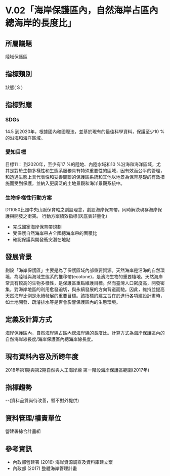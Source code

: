 # V.02「海岸保護區內，自然海岸占區內總海岸的長度比」

<script type="text/javascript" src="http://cdn.mathjax.org/mathjax/latest/MathJax.js?config=TeX-AMS-MML_HTMLorMML"></script>

## 所屬議題
陸域保護區
## 指標類別
狀態( S )
## 指標對應
### SDGs
14.5
到2020年，根據國內和國際法，並基於現有的最佳科學資料，保護至少10 %的沿海和海洋區域。
### 愛知目標
目標11：
到2020年，至少有17 %的陸地、內陸水域和10 %沿海和海洋區域，尤其是對於生物多樣性和生態系服務具有特殊重要性的區域，因有效而公平的管理，和透過生態上具代表性和妥善關聯的保護區系統和其他以地景為保育基礎的有效措施而受到保護，並納入更廣泛的土地景觀和海洋景觀系統中。
### 生物多樣性行動方案
D11050比照中央山脈保育軸之劃設理念，劃設海岸保育帶，同時解決現存海岸保護與開發之衝突。
行動方案績效指標(灰底表非量化)
* 完成國家海岸保育帶規劃
* 受保護自然海岸帶占全國總海岸帶的面積比
* 確認保護與開發衝突潛在地點
## 發展背景
劃設「海岸保護區」主要是為了保護區域內部重要資源。天然海岸是沿海的自然環境，為陸域與海域生態系的推移帶(ecotone)，是濱海生物的重要棲地。天然海岸常具有較高的生物多樣性，是保護區重點維護目標。然而臺灣人口密度高，開發密集，對海岸地區的利用愈發迫切，與永續發展的方向背道而馳。因此，維持並提高天然海岸比例是永續發展的重要目標。該指標的建立旨在於進行各項建設計畫時，如土地開發、疏濬排水等是否會影響保護區內的生態環境。
## 定義及計算方式
海岸保護區內，自然海岸線占區內總海岸線的長度比。計算方式為海岸保護區內的自然海岸線長度/海岸保護區內總海岸線長度。
## 現有資料內容及所跨年度
2018年第1期與第2期自然與人工海岸線
第一階段海岸保護區範圍(2017年)
## 指標趨勢
--(資料品質尚待改善，暫不對外提供)
## 資料管理/權責單位
營建署綜合計畫組
## 參考資訊
* 內政部營建署 (2016) 海岸資源調查及資料庫建立案
* 內政部 (2017) 整體海岸管理計畫
